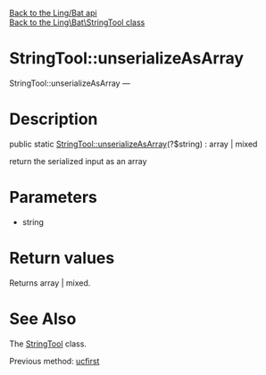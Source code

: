 [Back to the Ling/Bat api](https://github.com/lingtalfi/Bat/blob/master/doc/api/Ling/Bat.md)<br>
[Back to the Ling\Bat\StringTool class](https://github.com/lingtalfi/Bat/blob/master/doc/api/Ling/Bat/StringTool.md)


StringTool::unserializeAsArray
================



StringTool::unserializeAsArray — 




Description
================


public static [StringTool::unserializeAsArray](https://github.com/lingtalfi/Bat/blob/master/doc/api/Ling/Bat/StringTool/unserializeAsArray.md)(?$string) : array | mixed




return the serialized input as an array




Parameters
================


- string

    


Return values
================

Returns array | mixed.








See Also
================

The [StringTool](https://github.com/lingtalfi/Bat/blob/master/doc/api/Ling/Bat/StringTool.md) class.

Previous method: [ucfirst](https://github.com/lingtalfi/Bat/blob/master/doc/api/Ling/Bat/StringTool/ucfirst.md)<br>

